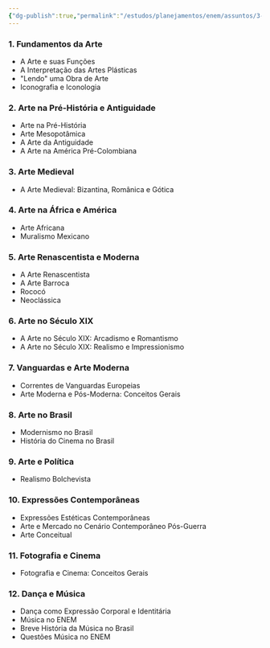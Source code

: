 ```yaml
---
{"dg-publish":true,"permalink":"/estudos/planejamentos/enem/assuntos/3-humanas/historia/3-historia-da-arte/","updated":"2025-03-08T18:09:44.620-03:00"}
---
```


### 1. Fundamentos da Arte

- A Arte e suas Funções
- A Interpretação das Artes Plásticas
- "Lendo" uma Obra de Arte
- Iconografia e Iconologia

### 2. Arte na Pré-História e Antiguidade

- Arte na Pré-História
- Arte Mesopotâmica
- A Arte da Antiguidade
- A Arte na América Pré-Colombiana

### 3. Arte Medieval

- A Arte Medieval: Bizantina, Românica e Gótica

### 4. Arte na África e América

- Arte Africana
- Muralismo Mexicano

### 5. Arte Renascentista e Moderna

- A Arte Renascentista
- A Arte Barroca
- Rococó
- Neoclássica

### 6. Arte no Século XIX

- A Arte no Século XIX: Arcadismo e Romantismo
- A Arte no Século XIX: Realismo e Impressionismo

### 7. Vanguardas e Arte Moderna

- Correntes de Vanguardas Europeias
- Arte Moderna e Pós-Moderna: Conceitos Gerais

### 8. Arte no Brasil

- Modernismo no Brasil
- História do Cinema no Brasil

### 9. Arte e Política

- Realismo Bolchevista

### 10. Expressões Contemporâneas

- Expressões Estéticas Contemporâneas
- Arte e Mercado no Cenário Contemporâneo Pós-Guerra
- Arte Conceitual

### 11. Fotografia e Cinema

- Fotografia e Cinema: Conceitos Gerais

### 12. Dança e Música

- Dança como Expressão Corporal e Identitária
- Música no ENEM
- Breve História da Música no Brasil
- Questões Música no ENEM
